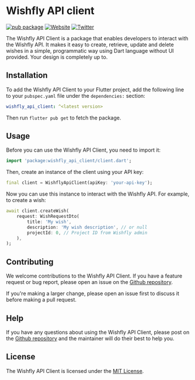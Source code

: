 # Wishfly API client

[![pub package](https://img.shields.io/pub/v/wishfly.svg)](https://pub.dev/packages/wishfly_api_client)
[![Website](https://img.shields.io/badge/website-wishfly.dev-blue.svg)](https://wishfly.dev/)
[![Twitter](https://img.shields.io/badge/Twitter-@Wishflydev-00c573.svg)](https://twitter.com/Wishflydev)


The Wishfly API Client is a package that enables developers to interact with the Wishfly API. It makes it easy to create, retrieve, update and delete wishes in a simple, programmatic way using Dart language without UI provided. Your design is completely up to. 

## Installation

To add the Wishfly API Client to your Flutter project, add the following line to your `pubspec.yaml` file under the `dependencies:` section:

```yaml
wishfly_api_client: ^<latest version>
```

Then run `flutter pub get` to fetch the package.

## Usage

Before you can use the Wishfly API Client, you need to import it:

```dart
import 'package:wishfly_api_client/client.dart';
```

Then, create an instance of the client using your API key:

```dart
final client = WishflyApiClient(apiKey: 'your-api-key');
```

Now you can use this instance to interact with the Wishfly API. For example, to create a wish:

```dart
await client.createWish(
    request: WishRequestDto(
        title: 'My wish',
        description: 'My wish description', // or null
        projectId: 0, // Project ID from Wishfly admin
    ),
);
```

## Contributing

We welcome contributions to the Wishfly API Client. If you have a feature request or bug report, please open an issue on the [Github repository](https://github.com/Wishfly-dev/api_client/issues).

If you're making a larger change, please open an issue first to discuss it before making a pull request.

## Help

If you have any questions about using the Wishfly API Client, please post on the [Github repository](https://github.com/Wishfly-dev/api_client/issues) and the maintainer will do their best to help you.

## License

The Wishfly API Client is licensed under the [MIT License](https://github.com/Wishfly-dev/api_client/blob/dev/LICENSE).